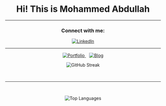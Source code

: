 

<h1 align="center">Hi! This is Mohammed Abdullah</h1>
<hr>

<h3 align="center">Connect with me:</h3>
<p align="center">
<a href="https://www.linkedin.com/in/curious-mohammed-abdullah/">
  <img alt="LinkedIn" src="https://img.shields.io/badge/linkedin-%230077B5.svg?style=for-the-badge&logo=linkedin&logoColor=white"></img>
</a>
 
  


  <hr>
  <p align="center">
  <a href="https://mohammedabdullah.pages.dev/">
    <img alt="Portfolio" src="https://img.shields.io/badge/Portfolio-%23000000.svg?style=for-the-badge&logo=firefox&logoColor=#FF7139"></img>
  </a>
   &ensp;
  <a href="https://medium.com/@curiousabdullah">
    <img alt="Blog" src="https://img.shields.io/badge/Medium-12100E?style=for-the-badge&logo=medium&logoColor=white"></img>
  </a>
  </p>
  <p align="center">
    <img src="https://mohammed1916-github-readme-streak-stats-threeone-vert.vercel.app?user=mohammed1916&theme=react&mode=weekly&hide_current_streak=true" alt="GitHub Streak" />
  </p>
  <br>
  <hr>
  <br>
  <p align="center">
    <img src="https://github-mohammed1916-readme-stats-top-languages.vercel.app/api/top-langs/?username=mohammed1916&layout=donut-vertical&show_icons=true&theme=neon&size_weight=0.5&count_weight=0.5&hide=css,html" alt="Top Languages" />
  </p>
  
</p>
